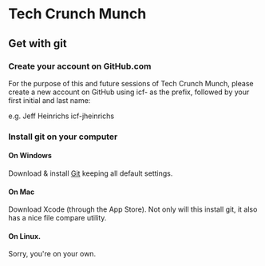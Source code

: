 # Tech Crunch Munch
## Get with git

### Create your account on GitHub.com

For the purpose of this and future sessions of Tech Crunch Munch, please create a new account on GitHub using icf- as the prefix, followed by your first initial and last name:

e.g. Jeff Heinrichs
icf-jheinrichs

### Install git on your computer

#### On Windows

Download & install [Git]("http://msysgit.github.io/") keeping all default settings.

#### On Mac

Download Xcode (through the App Store). Not only will this install git, it also has a nice file compare utility. 

#### On Linux.

Sorry, you're on your own.